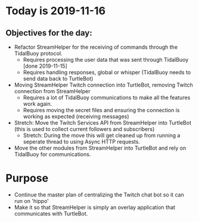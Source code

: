 # Today is 2019-11-16

## Objectives for the day:

- Refactor StreamHelper for the receiving of commands through the TidalBuoy protocol.
  - Requires processing the user data that was sent through TidalBuoy [done 2019-11-15]
  - Requires handling responses, global or whisper (TidalBuoy needs to send data back to TurtleBot)
- Moving StreamHelper Twitch connection into TurtleBot, removing Twitch connection from StreamHelper
  - Requires a lot of TidalBuoy communications to make all the features work again.
  - Requires moving the secret files and ensuring the connection is working as expected (receiving messages)
- Stretch: Move the Twitch Services API from StreamHelper into TurtleBot (this is used to collect current followers and subscribers)
  - Stretch: During the move this will get cleaned up from running a seperate thread to using Async HTTP requests.
- Move the other modules from StreamHelper into TurtleBot and rely on TidalBuoy for communications.

# Purpose

- Continue the master plan of centralizing the Twitch chat bot so it can run on 'hippo'
- Make it so that StreamHelper is simply an overlay application that communicates with TurtleBot.
